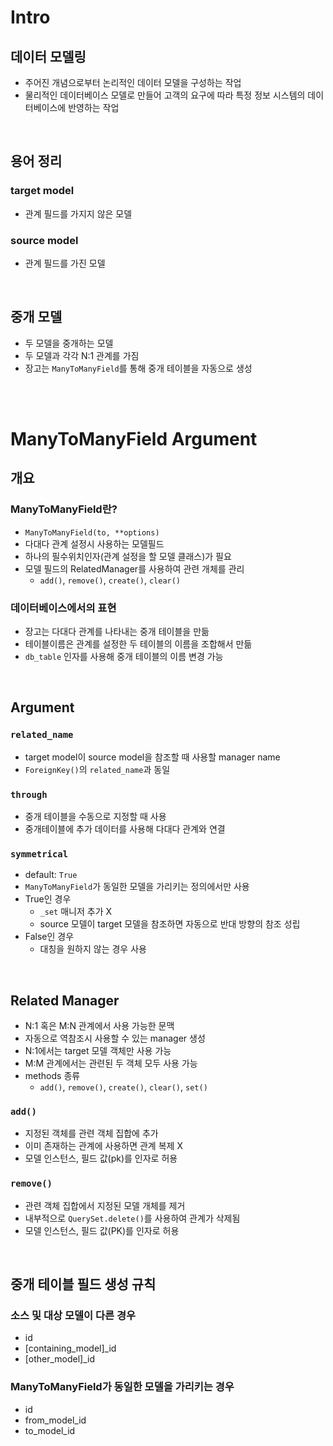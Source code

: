 # Intro

## 데이터 모델링
- 주어진 개념으로부터 논리적인 데이터 모델을 구성하는 작업
- 물리적인 데이터베이스 모델로 만들어 고객의 요구에 따라 특정 정보 시스템의 데이터베이스에 반영하는 작업

<br>

## 용어 정리
### target model
- 관계 필드를 가지지 않은 모델

### source model
- 관계 필드를 가진 모델

<br>

## 중개 모델
- 두 모델을 중개하는 모델
- 두 모델과 각각 N:1 관계를 가짐
- 장고는 `ManyToManyField`를 통해 중개 테이블을 자동으로 생성

<br><br>

# ManyToManyField Argument

## 개요

### ManyToManyField란?
- `ManyToManyField(to, **options)`
- 다대다 관계 설정시 사용하는 모델필드
- 하나의 필수위치인자(관계 설정을 할 모델 클래스)가 필요
- 모델 필드의 RelatedManager를 사용하여 관련 개체를 관리
  - `add()`, `remove()`, `create()`, `clear()`

### 데이터베이스에서의 표현
- 장고는 다대다 관계를 나타내는 중개 테이블을 만듦
- 테이블이름은 관계를 설정한 두 테이블의 이름을 조합해서 만듦
- `db_table` 인자를 사용해 중개 테이블의 이름 변경 가능

<br>

## Argument

### `related_name`
- target model이 source model을 참조할 때 사용할 manager name
- `ForeignKey()`의 `related_name`과 동일

### `through`
- 중개 테이블을 수동으로 지정할 때 사용
- 중개테이블에 추가 데이터를 사용해 다대다 관계와 연결

### `symmetrical`
- default: `True`
- `ManyToManyField`가 동일한 모델을 가리키는 정의에서만 사용
- True인 경우
  - `_set` 매니저 추가 X
  - source 모델이 target 모델을 참조하면 자동으로 반대 방향의 참조 성립
- False인 경우
  - 대칭을 원하지 않는 경우 사용

<br>

## Related Manager
- N:1 혹은 M:N 관계에서 사용 가능한 문맥
- 자동으로 역참조시 사용할 수 있는 manager 생성
- N:1에서는 target 모델 객체만 사용 가능
- M:M 관계에서는 관련된 두 객체 모두 사용 가능
- methods 종류
  - `add()`, `remove()`, `create()`, `clear()`, `set()`

### `add()`
- 지정된 객체를 관련 객체 집합에 추가
- 이미 존재하는 관계에 사용하면 관계 복제 X
- 모델 인스턴스, 필드 값(pk)를 인자로 허용
  
### `remove()`
- 관련 객체 집합에서 지정된 모델 개체를 제거
- 내부적으로 `QuerySet.delete()`를 사용하여 관계가 삭제됨
- 모델 인스턴스, 필드 값(PK)를 인자로 허용

<br>

## 중개 테이블 필드 생성 규칙

### 소스 및 대상 모델이 다른 경우
- id
- [containing_model]_id
- [other_model]_id

### ManyToManyField가 동일한 모델을 가리키는 경우
- id
- from_model_id
- to_model_id

